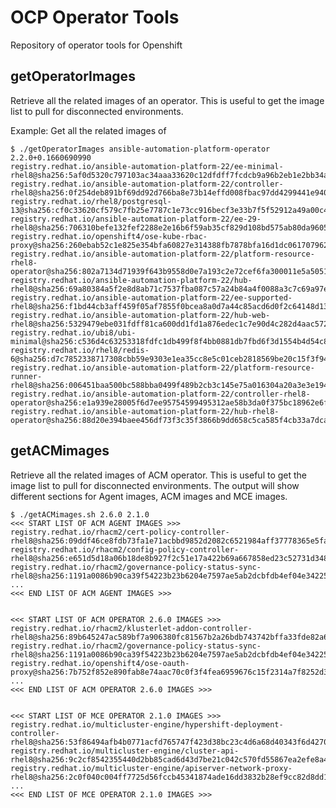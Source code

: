 # OCP Operator Tools
Repository of operator tools for Openshift 

## getOperatorImages
Retrieve all the related images of an operator. This is useful to get the image list to pull for disconnected environments.

Example: Get all the related images of 

    $ ./getOperatorImages ansible-automation-platform-operator 2.2.0+0.1660690990
    registry.redhat.io/ansible-automation-platform-22/ee-minimal-rhel8@sha256:5af0d5320c797103ac34aaa33620c12dfdff7fcdcb9a96b2eb1e2bb34afb91b0
    registry.redhat.io/ansible-automation-platform-22/controller-rhel8@sha256:0f254deb891bf69dd92d766ba8e73b14effd008fbac97dd4299441e9401a44c8
    registry.redhat.io/rhel8/postgresql-13@sha256:cf0c33620cf579c7fb25e7787c1e73cc916becf3e33b7f5f52912a49a00c47a8
    registry.redhat.io/ansible-automation-platform-22/ee-29-rhel8@sha256:706310befe132fef2288e2e16b6f59ab35cf829d108bd575ab80da96054ae6f6
    registry.redhat.io/openshift4/ose-kube-rbac-proxy@sha256:260ebab52c1e825e354bfa60827e314388fb7878bfa16d1dc061707962e95bea
    registry.redhat.io/ansible-automation-platform-22/platform-resource-rhel8-operator@sha256:802a7134d71939f643b9558d0e7a193c2e72cef6fa300011e5a5051da90bc166
    registry.redhat.io/ansible-automation-platform-22/hub-rhel8@sha256:69a80384a5f2e8d8ab71c7537fba087c57a24b84a4f0088a3c7c69a97e437ed0
    registry.redhat.io/ansible-automation-platform-22/ee-supported-rhel8@sha256:f1bd44cb3aff459f05af7855f0bcea8a0d7a44c85acd6d0f2c64148d137502e8
    registry.redhat.io/ansible-automation-platform-22/hub-web-rhel8@sha256:5329479ebe031fdff81ca600dd1fd1a876edec1c7e90d4c282d4aac5727bf081
    registry.redhat.io/ubi8/ubi-minimal@sha256:c536d4c63253318fdfc1db499f8f4bb0881db7fbd6f3d1554b4d54c812f85cc7
    registry.redhat.io/rhel8/redis-6@sha256:d7c7852338717308cbb59e9303e1ea35cc8e5c01ceb2818569be20c15f3f943d
    registry.redhat.io/ansible-automation-platform-22/platform-resource-runner-rhel8@sha256:006451baa500bc588bba0499f489b2cb3c145e75a016304a20a3e3e194f675e6
    registry.redhat.io/ansible-automation-platform-22/controller-rhel8-operator@sha256:e1a939e28005f6d7ee95754599495312ae58b3da0f375bc18962e6f7b00d4676
    registry.redhat.io/ansible-automation-platform-22/hub-rhel8-operator@sha256:88d20e394baee456df73f3c35f3866b9dd658c5ca585f4cb33a7dcafd0ca63e3

## getACMimages
Retrieve all the related images of ACM operator. This is useful to get the image list to pull for disconnected environments. The output will show different sections for Agent images, ACM images and MCE images.

    $ ./getACMimages.sh 2.6.0 2.1.0
    <<< START LIST OF ACM AGENT IMAGES >>>
    registry.redhat.io/rhacm2/cert-policy-controller-rhel8@sha256:09ddf46ce8fdb73fa1e71acbbd9852d2082c6521984aff37778365e5fa4ec7e8
    registry.redhat.io/rhacm2/config-policy-controller-rhel8@sha256:e651d5d18a06b18de8b927f2c51e17a422b69a667858ed23c52731d3481a5df4
    registry.redhat.io/rhacm2/governance-policy-status-sync-rhel8@sha256:1191a0086b90ca39f54223b23b6204e7597ae5ab2dcbfdb4ef04e34225d10628
    ...
    <<< END LIST OF ACM AGENT IMAGES >>>


    <<< START LIST OF ACM OPERATOR 2.6.0 IMAGES >>>
    registry.redhat.io/rhacm2/klusterlet-addon-controller-rhel8@sha256:89b645247ac589bf7a906380fc81567b2a26bdb743742bffa33fde82a6a2761b
    registry.redhat.io/rhacm2/governance-policy-status-sync-rhel8@sha256:1191a0086b90ca39f54223b23b6204e7597ae5ab2dcbfdb4ef04e34225d10628
    registry.redhat.io/openshift4/ose-oauth-proxy@sha256:7b752f852e890fab8e74aac70c0f3f4fea6959676c15f2314a7f8252d37c90f2
    ...
    <<< END LIST OF ACM OPERATOR 2.6.0 IMAGES >>>


    <<< START LIST OF MCE OPERATOR 2.1.0 IMAGES >>>
    registry.redhat.io/multicluster-engine/hypershift-deployment-controller-rhel8@sha256:53f86494afb4b0771acfd765747f423d38bc23c4d6a68d40343f6d4270020c2a
    registry.redhat.io/multicluster-engine/cluster-api-rhel8@sha256:9c2cf8542355440d2bb85cad6d43d7be21c042c570fd55867ea2efe8a41116bf
    registry.redhat.io/multicluster-engine/apiserver-network-proxy-rhel8@sha256:2c0f040c004ff7725d56fccb45341874ade16dd3832b28ef9cc82d8dd118afe6
    ...
    <<< END LIST OF MCE OPERATOR 2.1.0 IMAGES >>>



